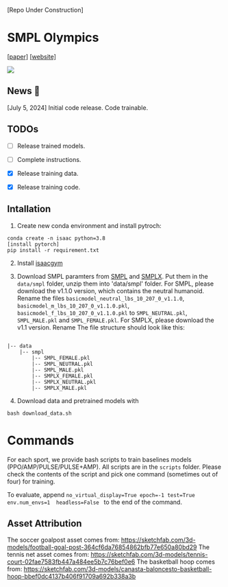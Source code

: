 [Repo Under Construction]

# SMPL Olympics 

[[paper]](https://arxiv.org/abs/2407.00187) [[website]](https://smplolympics.github.io/SMPLOlympics/)

<div float="center">
  <img src="assets/smplolympics.gif" />
</div>

## News 🚩

[July 5, 2024] Initial code release. Code trainable.


## TODOs

- [ ] Release trained models.

- [ ] Complete instructions. 

- [x] Release training data.

- [x] Release training code. 


## Intallation 

1. Create new conda environment and install pytroch:

```
conda create -n isaac python=3.8
[install pytorch]
pip install -r requirement.txt
```

2. Install [isaacgym](https://docs.nvidia.com/isaac/isaacgym/doc/setup.html)

3. Download SMPL paramters from [SMPL](https://smpl.is.tue.mpg.de/) and [SMPLX](https://smpl-x.is.tue.mpg.de/download.php). Put them in the `data/smpl` folder, unzip them into 'data/smpl' folder. For SMPL, please download the v1.1.0 version, which contains the neutral humanoid. Rename the files `basicmodel_neutral_lbs_10_207_0_v1.1.0`, `basicmodel_m_lbs_10_207_0_v1.1.0.pkl`, `basicmodel_f_lbs_10_207_0_v1.1.0.pkl` to `SMPL_NEUTRAL.pkl`, `SMPL_MALE.pkl` and `SMPL_FEMALE.pkl`. For SMPLX, please download the v1.1 version. Rename The file structure should look like this:

```

|-- data
    |-- smpl
        |-- SMPL_FEMALE.pkl
        |-- SMPL_NEUTRAL.pkl
        |-- SMPL_MALE.pkl
        |-- SMPLX_FEMALE.pkl
        |-- SMPLX_NEUTRAL.pkl
        |-- SMPLX_MALE.pkl

```

4. Download data and pretrained models with 
```
bash download_data.sh
```

# Commands

For each sport, we provide bash scripts to train baselines models (PPO/AMP/PULSE/PULSE+AMP). All scripts are in the `scripts` folder. Please check the contents of the script and pick one command (sometimes out of four) for training. 

To evaluate, append `no_virtual_display=True epoch=-1 test=True env.num_envs=1  headless=False ` to the end of the command. 


## Asset Attribution 
The soccer goalpost asset comes from: https://sketchfab.com/3d-models/football-goal-post-364cf6da76854862bfb77e650a80bd29
The tennis net asset comes from: https://sketchfab.com/3d-models/tennis-court-02fae7583fb447a484ee5b7c76bef0e6
The basketball hoop comes from: https://sketchfab.com/3d-models/canasta-baloncesto-basketball-hoop-bbef0dc4137b406f91709a692b338a3b

